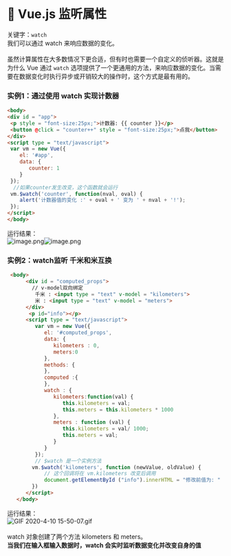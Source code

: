 # 🐳 Vue.js 监听属性

关键字：`watch`<br />我们可以通过 watch 来响应数据的变化。<br />
<br />虽然计算属性在大多数情况下更合适，但有时也需要一个自定义的侦听器。这就是为什么 Vue 通过 `watch` 选项提供了一个更通用的方法，来响应数据的变化。当需要在数据变化时执行异步或开销较大的操作时，这个方式是最有用的。<br />

<a name="00Mqb"></a>
### 实例1：通过使用 watch 实现计数器


```html
<body>
<div id = "app">
 <p style = "font-size:25px;">计数器: {{ counter }}</p>
 <button @click = "counter++" style = "font-size:25px;">点我</button>
</div>
<script type = "text/javascript">
 var vm = new Vue({
    el: '#app',
    data: {
       counter: 1
    }
 });
  //如果counter发生改变，这个函数就会运行
 vm.$watch('counter', function(nval, oval) {
    alert('计数器值的变化 :' + oval + ' 变为 ' + nval + '!');
 });
</script>
</body>
```
运行结果：<br />![image.png](https://cdn.nlark.com/yuque/0/2020/png/1237282/1586504139566-c7c9d25f-0190-46c9-b54d-750a9594c3e8.png#align=left&display=inline&height=90&name=image.png&originHeight=180&originWidth=346&size=7168&status=done&style=none&width=173)![image.png](https://cdn.nlark.com/yuque/0/2020/png/1237282/1586504148566-2e410d06-57c1-410a-9855-5a222bbc1947.png#align=left&display=inline&height=98&name=image.png&originHeight=163&originWidth=556&size=7211&status=done&style=none&width=333)<br />

<a name="skFdX"></a>
### 实例2：watch监听 千米和米互换


```html
 <body>
      <div id = "computed_props">
        // v-model双向绑定
         千米 : <input type = "text" v-model = "kilometers">
         米 : <input type = "text" v-model = "meters">
      </div>
	   <p id="info"></p>
      <script type = "text/javascript">
         var vm = new Vue({
            el: '#computed_props',
            data: {
               kilometers : 0,
               meters:0
            },
            methods: {
            },
            computed :{
            },
            watch : {
               kilometers:function(val) {
                  this.kilometers = val;
                  this.meters = this.kilometers * 1000
               },
               meters : function (val) {
                  this.kilometers = val/ 1000;
                  this.meters = val;
               }
            }
         });
         // $watch 是一个实例方法
		vm.$watch('kilometers', function (newValue, oldValue) {
			// 这个回调将在 vm.kilometers 改变后调用
		    document.getElementById ("info").innerHTML = "修改前值为: " + oldValue + "，修改后值为: " + newValue;
		})
      </script>
   </body>
```
运行结果：<br />![GIF 2020-4-10 15-50-07.gif](https://cdn.nlark.com/yuque/0/2020/gif/1237282/1586505031499-4cbf7c0a-2d2f-4db6-95c0-93e3e8e38fdd.gif#align=left&display=inline&height=100&name=GIF%202020-4-10%2015-50-07.gif&originHeight=128&originWidth=634&size=57363&status=done&style=none&width=491)<br />
<br />watch 对象创建了两个方法 kilometers 和 meters。<br />**当我们在输入框输入数据时，watch 会实时监听数据变化并改变自身的值**
